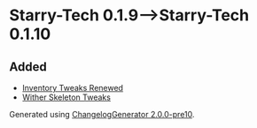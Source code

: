 # Starry-Tech 0.1.9⟶Starry-Tech 0.1.10

## Added

* [Inventory Tweaks Renewed](https://www.curseforge.com/minecraft/mc-mods/inventory-tweaks-renewed)
* [Wither Skeleton Tweaks](https://www.curseforge.com/minecraft/mc-mods/wither-skeleton-tweaks)

Generated using [ChangelogGenerator 2.0.0-pre10](https://github.com/TheRandomLabs/ChangelogGenerator).
